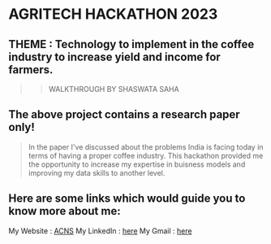 # AGRITECH HACKATHON 2023

## THEME : Technology to implement in the coffee industry to increase yield and income for farmers.

> > WALKTHROUGH BY SHASWATA SAHA

## The above project contains a research paper only!

> In the paper I've discussed about the problems India is facing today
> in terms of having a proper coffee industry. This hackathon provided
> me the opportunity to increase my expertise in buisness models and
> improving my data skills to another level.

## Here are some links which would guide you to know more about me:

My Website : [ACNS](https://acodernamedsubhro.web.app/)
My LinkedIn : [here](https://www.linkedin.com/in/shaswata-saha-74b209251/)
My Gmail : [here](mailto:shaswata.ssaha@gmail.com)
